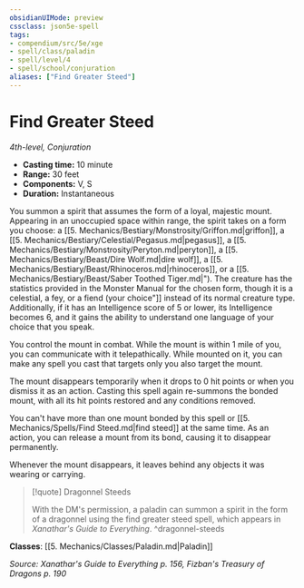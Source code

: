 ```yaml
---
obsidianUIMode: preview
cssclass: json5e-spell
tags:
- compendium/src/5e/xge
- spell/class/paladin
- spell/level/4
- spell/school/conjuration
aliases: ["Find Greater Steed"]
---
```

# Find Greater Steed
*4th-level, Conjuration*  

- **Casting time:** 10 minute
- **Range:** 30 feet
- **Components:** V, S
- **Duration:** Instantaneous

You summon a spirit that assumes the form of a loyal, majestic mount. Appearing in an unoccupied space within range, the spirit takes on a form you choose: a [[5. Mechanics/Bestiary/Monstrosity/Griffon.md|griffon]], a [[5. Mechanics/Bestiary/Celestial/Pegasus.md|pegasus]], a [[5. Mechanics/Bestiary/Monstrosity/Peryton.md|peryton]], a [[5. Mechanics/Bestiary/Beast/Dire Wolf.md|dire wolf]], a [[5. Mechanics/Bestiary/Beast/Rhinoceros.md|rhinoceros]], or a [[5. Mechanics/Bestiary/Beast/Saber Toothed Tiger.md|"). The creature has the statistics provided in the Monster Manual for the chosen form, though it is a celestial, a fey, or a fiend (your choice"]] instead of its normal creature type. Additionally, if it has an Intelligence score of 5 or lower, its Intelligence becomes 6, and it gains the ability to understand one language of your choice that you speak.

You control the mount in combat. While the mount is within 1 mile of you, you can communicate with it telepathically. While mounted on it, you can make any spell you cast that targets only you also target the mount.

The mount disappears temporarily when it drops to 0 hit points or when you dismiss it as an action. Casting this spell again re-summons the bonded mount, with all its hit points restored and any conditions removed.

You can't have more than one mount bonded by this spell or [[5. Mechanics/Spells/Find Steed.md|find steed]] at the same time. As an action, you can release a mount from its bond, causing it to disappear permanently.

Whenever the mount disappears, it leaves behind any objects it was wearing or carrying.

> [!quote] Dragonnel Steeds
> 
> With the DM's permission, a paladin can summon a spirit in the form of a dragonnel using the find greater steed spell, which appears in *Xanathar's Guide to Everything*.
^dragonnel-steeds

**Classes**: [[5. Mechanics/Classes/Paladin.md|Paladin]]

*Source: Xanathar's Guide to Everything p. 156, Fizban's Treasury of Dragons p. 190*
